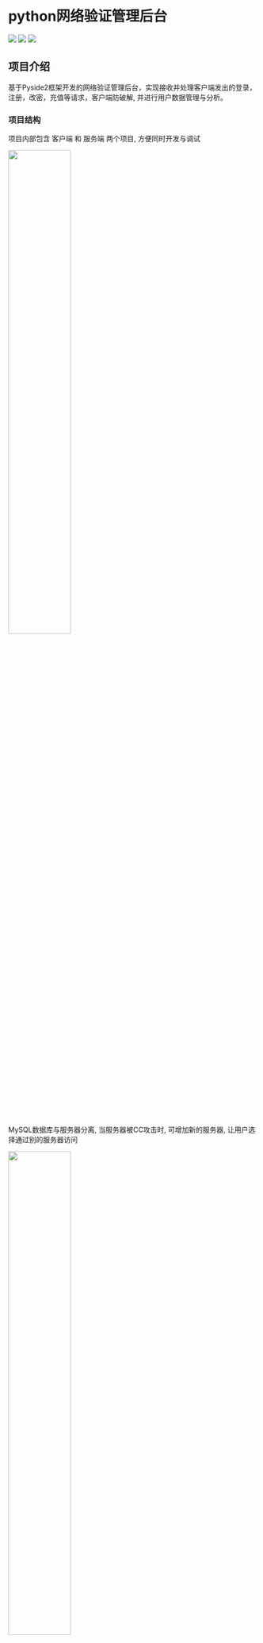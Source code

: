 # python网络验证管理后台
![](https://img.shields.io/badge/Python-3.8-blue.svg)
![](https://img.shields.io/badge/PySide2-5.15.2-blue.svg)
![](https://img.shields.io/badge/MySQL-5.7-green.svg)


## 项目介绍
基于Pyside2框架开发的网络验证管理后台，实现接收并处理客户端发出的登录，注册，改密，充值等请求，客户端防破解, 并进行用户数据管理与分析。

### 项目结构  

项目内部包含 客户端 和 服务端 两个项目, 方便同时开发与调试

<img src=https://z3.ax1x.com/2021/07/02/Rcrnjx.png width=50%>  

MySQL数据库与服务器分离, 当服务器被CC攻击时, 可增加新的服务器, 让用户选择通过别的服务器访问

<img src=https://z3.ax1x.com/2021/07/02/Rc0JCn.png width=50%>

#### 1 服务端
- 项目管理  
<img src=https://z3.ax1x.com/2021/06/03/2152TI.png width=50%>
- 用户管理  
<img src=https://z3.ax1x.com/2021/06/04/2JtFsS.png width=50%>
- 卡密管理  
<img src=https://z3.ax1x.com/2021/06/03/21OXNQ.png width=50%>
- 每日流水  
<img src=https://z3.ax1x.com/2021/06/03/23SfN8.png width=50%>
- IP与日志  
<img src=https://z3.ax1x.com/2021/07/02/R6EcFI.png width=50%>
- 数据库  
<img src=https://z3.ax1x.com/2021/06/23/RuxQDs.png width=50%>


#### 2 客户端
客户端demo用于配合服务端测试, 包括登录界面和软件主界面
<img src=https://z3.ax1x.com/2021/06/03/23QPAO.png width=50%>
